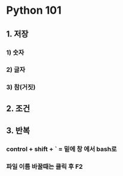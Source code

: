 # Python 101

## 1. 저장

### 1) 숫자

### 2) 글자

### 3) 참(거짓)

## 2. 조건

## 3. 반복

### control + shift + ` = 밑에 창 에서 bash로

### 파일 이름 바꿀때는 클릭 후 F2
